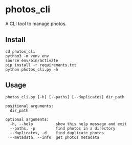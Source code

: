 # photos_cli
A CLI tool to manage photos.

## Install

    cd photos_cli
    python3 -m venv env
    source env/bin/activate
    pip install -r requirements.txt
    python photos_cli.py -h

## Usage

    photos_cli.py [-h] [--paths] [--duplicates] dir_path

    positional arguments:
      dir_path

    optional arguments:
      -h, --help          show this help message and exit
      --paths, -p         find photos in a directory
      --duplicates, -d    find duplicate photos
      --metadata, --info  get photos metadata
